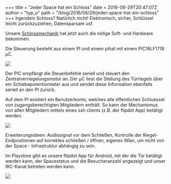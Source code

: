 +++
title = "Jeder Space hat ein Schloss"
date = 2016-06-29T20:47:07Z
author = "typ_o"
path = "/blog/2016/06/29/jeder-space-hat-ein-schloss"
+++
Irgendein Schloss? Natürlich nicht\! Elektronisch, sicher, Schlüssel
leicht zurückzuziehen, Datensparsam usf.  
  
Unsere
[Schlossmechanik](http://flipdot.org/blog/archives/345-Das-Auge-schliesst-mit!.html)
hat jetzt auch die nötige Soft- und Hardware bekommen.  
  
Die Steuerung besteht aus einem PI und einem pihat mit einem PIC16LF1719
µC.  
  
[![](https://flipdot.org/blog/uploads/pic.serendipityThumb.jpg)](https://flipdot.org/blog/uploads/pic.jpg)  
  
Der PIC empfängt die Steuerbefehle seriell und steuert den
Zentralverriegelungsmotor an. Der µC liest die Stellung des Türriegels
über ein Schiebepotentiomieter aus und sendet diese Information
ebenfalls seriell an den PI zurück.  
  
Auf dem PI existiert ein Benutzerkonto, welches alle öffentlichen
Schluessel von zugangsberechtigten Mitgliedern enthält. So kann der
Mechanismus von allen Mitgliedern mittels eines ssh clients (z.B. der
flipdot App) betätigt werden.  
  
[![](https://flipdot.org/blog/uploads/pihat.serendipityThumb.png)](https://flipdot.org/blog/uploads/pihat.png)  
  
Erweiterungsideen: Audiosignal vor dem Schließen, Kontrolle der
Riegel-Endpositionen auf korrektes schließen / öffnen, eigenes Wlan, um
nicht von der Space - Infrastruktur abhängig zu sein.  
  
Im Playstore gibt es unsere flipdot App für Android, mit der die Tür
betätigt werden kann, der Spacestatus und die Besucheranzahl angezeigt
und unser IRC-Kanal betreten werden kann.  
  
[![](https://flipdot.org/blog/uploads/app.serendipityThumb.jpg)](https://flipdot.org/blog/uploads/app.jpg)
